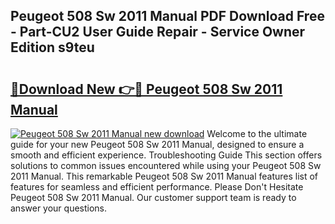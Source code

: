 ## Peugeot 508 Sw 2011 Manual PDF Download Free - Part-CU2 User Guide Repair - Service Owner Edition s9teu

# <h2><a href="http://cf19200.oget.top/?id=Peugeot+508+Sw+2011+Manual">🔗Download New 👉🔴 Peugeot 508 Sw 2011 Manual</a></h2>

[![Peugeot 508 Sw 2011 Manual new download](https://i.imgur.com/5g1atiW.png)](http://cf19200.oget.top/?id=Peugeot+508+Sw+2011+Manual)
Welcome to the ultimate guide for your new Peugeot 508 Sw 2011 Manual, designed to ensure a smooth and efficient experience. Troubleshooting Guide This section offers solutions to common issues encountered while using your Peugeot 508 Sw 2011 Manual. This remarkable Peugeot 508 Sw 2011 Manual features list of features for seamless and efficient performance. Please Don't Hesitate Peugeot 508 Sw 2011 Manual. Our customer support team is ready to answer your questions.
